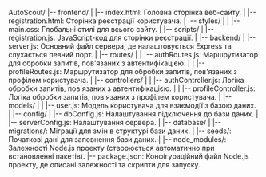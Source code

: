 AutoScout/
|-- frontend/
| |-- index.html: Головна сторінка веб-сайту.
| |-- registration.html: Сторінка реєстрації користувача.
| |-- styles/
| | |-- main.css: Глобальні стилі для всього сайту.
| |-- scripts/
| |-- registration.js: JavaScript-код для сторінки реєстрації.
|
|-- backend/
| |-- server.js: Основний файл сервера, де налаштовується Express та слухається певний порт.
| |-- routes/
| | |-- authRoutes.js: Маршрутизатор для обробки запитів, пов'язаних з автентифікацією.
| | |-- profileRoutes.js: Маршрутизатор для обробки запитів, пов'язаних з профілем користувача.
| |-- controllers/
| | |-- authController.js: Логіка обробки запитів, пов'язаних з автентифікацією.
| | |-- profileController.js: Логіка обробки запитів, пов'язаних з профілем користувача.
| |-- models/
| | |-- user.js: Модель користувача для взаємодії з базою даних.
| |-- config/
| |-- dbConfig.js: Налаштування підключення до бази даних.
| |-- serverConfig.js: Налаштування сервера.
|
|-- database/
| |-- migrations/: Міграції для змін в структурі бази даних.
| |-- seeds/: Початкові дані для заповнення бази даних.
|
|-- node_modules/: Залежності Node.js проекту (створюється автоматично при встановленні пакетів).
|-- package.json: Конфігураційний файл Node.js проекту, де описані залежності та скрипти для запуску.
